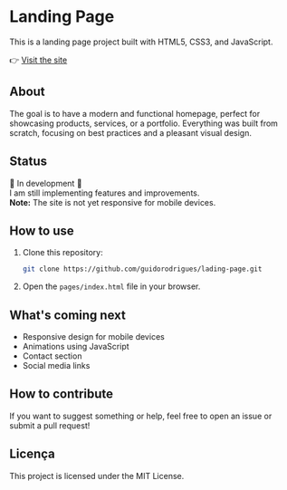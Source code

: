 # Landing Page

This is a landing page project built with HTML5, CSS3, and JavaScript.

👉 [Visit the site](https://guidorodrigues.github.io/lading-page/pages/index.html#)

## About

The goal is to have a modern and functional homepage, perfect for showcasing products, services, or a portfolio. Everything was built from scratch, focusing on best practices and a pleasant visual design.

## Status

🚧 In development 🚧  
I am still implementing features and improvements.  
**Note:** The site is not yet responsive for mobile devices.

## How to use

1. Clone this repository:
    ```bash
    git clone https://github.com/guidorodrigues/lading-page.git
    ```
2. Open the `pages/index.html` file in your browser.

## What's coming next

- Responsive design for mobile devices
- Animations using JavaScript
- Contact section
- Social media links

## How to contribute

If you want to suggest something or help, feel free to open an issue or submit a pull request!

## Licença
This project is licensed under the MIT License.
